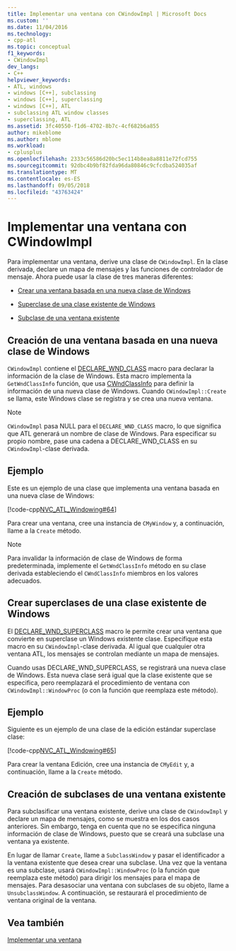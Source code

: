 ```yaml
---
title: Implementar una ventana con CWindowImpl | Microsoft Docs
ms.custom: ''
ms.date: 11/04/2016
ms.technology:
- cpp-atl
ms.topic: conceptual
f1_keywords:
- CWindowImpl
dev_langs:
- C++
helpviewer_keywords:
- ATL, windows
- windows [C++], subclassing
- windows [C++], superclassing
- windows [C++], ATL
- subclassing ATL window classes
- superclassing, ATL
ms.assetid: 3fc40550-f1d6-4702-8b7c-4cf682b6a855
author: mikeblome
ms.author: mblome
ms.workload:
- cplusplus
ms.openlocfilehash: 2333c56586d20bc5ec114b8ea8a8811e72fcd755
ms.sourcegitcommit: 92dbc4b9bf82fda96da80846c9cfcdba524035af
ms.translationtype: MT
ms.contentlocale: es-ES
ms.lasthandoff: 09/05/2018
ms.locfileid: "43763424"
---
```

# <a name="implementing-a-window-with-cwindowimpl"></a>Implementar una ventana con CWindowImpl

Para implementar una ventana, derive una clase de `CWindowImpl`. En la clase derivada, declare un mapa de mensajes y las funciones de controlador de mensaje. Ahora puede usar la clase de tres maneras diferentes:

- [Crear una ventana basada en una nueva clase de Windows](#_atl_creating_a_window_based_on_a_new_windows_class)

- [Superclase de una clase existente de Windows](#_atl_superclassing_an_existing_windows_class)

- [Subclase de una ventana existente](#_atl_subclassing_an_existing_window)

##  <a name="_atl_creating_a_window_based_on_a_new_windows_class"></a> Creación de una ventana basada en una nueva clase de Windows

`CWindowImpl` contiene el [DECLARE_WND_CLASS](reference/window-class-macros.md#declare_wnd_class) macro para declarar la información de la clase de Windows. Esta macro implementa la `GetWndClassInfo` función, que usa [CWndClassInfo](../atl/reference/cwndclassinfo-class.md) para definir la información de una nueva clase de Windows. Cuando `CWindowImpl::Create` se llama, este Windows clase se registra y se crea una nueva ventana.

> [!NOTE]
>  `CWindowImpl` pasa NULL para el `DECLARE_WND_CLASS` macro, lo que significa que ATL generará un nombre de clase de Windows. Para especificar su propio nombre, pase una cadena a DECLARE_WND_CLASS en su `CWindowImpl`-clase derivada.

## <a name="example"></a>Ejemplo

Este es un ejemplo de una clase que implementa una ventana basada en una nueva clase de Windows:

[!code-cpp[NVC_ATL_Windowing#64](../atl/codesnippet/cpp/implementing-a-window-with-cwindowimpl_1.h)]

Para crear una ventana, cree una instancia de `CMyWindow` y, a continuación, llame a la `Create` método.

> [!NOTE]
>  Para invalidar la información de clase de Windows de forma predeterminada, implemente el `GetWndClassInfo` método en su clase derivada estableciendo el `CWndClassInfo` miembros en los valores adecuados.

##  <a name="_atl_superclassing_an_existing_windows_class"></a> Crear superclases de una clase existente de Windows

El [DECLARE_WND_SUPERCLASS](reference/window-class-macros.md#declare_wnd_superclass) macro le permite crear una ventana que convierte en superclase un Windows existente clase. Especifique esta macro en su `CWindowImpl`-clase derivada. Al igual que cualquier otra ventana ATL, los mensajes se controlan mediante un mapa de mensajes.

Cuando usas DECLARE_WND_SUPERCLASS, se registrará una nueva clase de Windows. Esta nueva clase será igual que la clase existente que se especifica, pero reemplazará el procedimiento de ventana con `CWindowImpl::WindowProc` (o con la función que reemplaza este método).

## <a name="example"></a>Ejemplo

Siguiente es un ejemplo de una clase de la edición estándar superclase clase:

[!code-cpp[NVC_ATL_Windowing#65](../atl/codesnippet/cpp/implementing-a-window-with-cwindowimpl_2.h)]

Para crear la ventana Edición, cree una instancia de `CMyEdit` y, a continuación, llame a la `Create` método.

##  <a name="_atl_subclassing_an_existing_window"></a> Creación de subclases de una ventana existente

Para subclasificar una ventana existente, derive una clase de `CWindowImpl` y declare un mapa de mensajes, como se muestra en los dos casos anteriores. Sin embargo, tenga en cuenta que no se especifica ninguna información de clase de Windows, puesto que se creará una subclase una ventana ya existente.

En lugar de llamar `Create`, llame a `SubclassWindow` y pasar el identificador a la ventana existente que desea crear una subclase. Una vez que la ventana es una subclase, usará `CWindowImpl::WindowProc` (o la función que reemplaza este método) para dirigir los mensajes para el mapa de mensajes. Para desasociar una ventana con subclases de su objeto, llame a `UnsubclassWindow`. A continuación, se restaurará el procedimiento de ventana original de la ventana.

## <a name="see-also"></a>Vea también

[Implementar una ventana](../atl/implementing-a-window.md)

